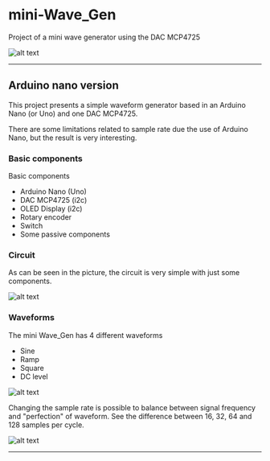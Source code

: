 # mini-Wave_Gen
Project of a mini wave generator using the DAC MCP4725


![alt text](https://github.com/agaelema/mini-Wave_Gen/blob/master/v01%20-%20Arduino%20nano/images/IMG_20170603_132831609_compressed.jpg?raw=true "mini Wave_Gen")

---

## Arduino nano version

This project presents a simple waveform generator based in an Arduino Nano (or Uno) and one DAC MCP4725.

There are some limitations related to sample rate due the use of Arduino Nano, but the result is very interesting.

### Basic components

Basic components
- Arduino Nano (Uno)
- DAC MCP4725 (i2c)
- OLED Display (i2c)
- Rotary encoder
- Switch
- Some passive components

### Circuit

As can be seen in the picture, the circuit is very simple with just some components.

![alt text](https://github.com/agaelema/mini-Wave_Gen/blob/master/v01%20-%20Arduino%20nano/images/mini-Wave_Gen_bb_edit_3.png?raw=true "Circuit of mini Wave_Gen")

### Waveforms

The mini Wave_Gen has 4 different waveforms
- Sine
- Ramp
- Square
- DC level

![alt text](https://github.com/agaelema/mini-Wave_Gen/blob/master/v01%20-%20Arduino%20nano/images/dac-sine-ramp-square-orig.png?raw=true "Waveforms")

Changing the sample rate is possible to balance between signal frequency and "perfection" of waveform. See the difference between 16, 32, 64 and 128 samples per cycle.

![alt text](https://github.com/agaelema/mini-Wave_Gen/blob/master/v01%20-%20Arduino%20nano/images/dac-sine-samples-orig.png?raw=true "Differente number os sample/cycle")

___

